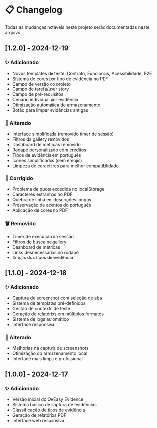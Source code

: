 # 📋 Changelog

Todas as mudanças notáveis neste projeto serão documentadas neste arquivo.

## [1.2.0] - 2024-12-19

### ✨ Adicionado
- Novos templates de teste: Contrato, Funcionais, Acessibilidade, E2E
- Sistema de cores por tipo de evidência no PDF
- Campo de versão do projeto
- Campo de tarefa/user story
- Campo de pré-requisitos
- Cenário individual por evidência
- Otimização automática de armazenamento
- Botão para limpar evidências antigas

### 🔧 Alterado
- Interface simplificada (removido timer de sessão)
- Filtros da gallery removidos
- Dashboard de métricas removido
- Rodapé personalizado com créditos
- Tipos de evidência em português
- Ícones simplificados (sem emojis)
- Limpeza de caracteres para melhor compatibilidade

### 🐛 Corrigido
- Problema de quota excedida no localStorage
- Caracteres estranhos no PDF
- Quebra de linha em descrições longas
- Preservação de acentos do português
- Aplicação de cores no PDF

### 🗑️ Removido
- Timer de execução da sessão
- Filtros de busca na gallery
- Dashboard de métricas
- Links desnecessários no rodapé
- Emojis dos tipos de evidência

## [1.1.0] - 2024-12-18

### ✨ Adicionado
- Captura de screenshot com seleção de aba
- Sistema de templates pré-definidos
- Gestão de contexto de teste
- Geração de relatórios em múltiplos formatos
- Sistema de logs automático
- Interface responsiva

### 🔧 Alterado
- Melhorias na captura de screenshots
- Otimização do armazenamento local
- Interface mais limpa e profissional

## [1.0.0] - 2024-12-17

### ✨ Adicionado
- Versão inicial do QAEasy Evidence
- Sistema básico de captura de evidências
- Classificação de tipos de evidência
- Geração de relatórios PDF
- Interface web responsiva